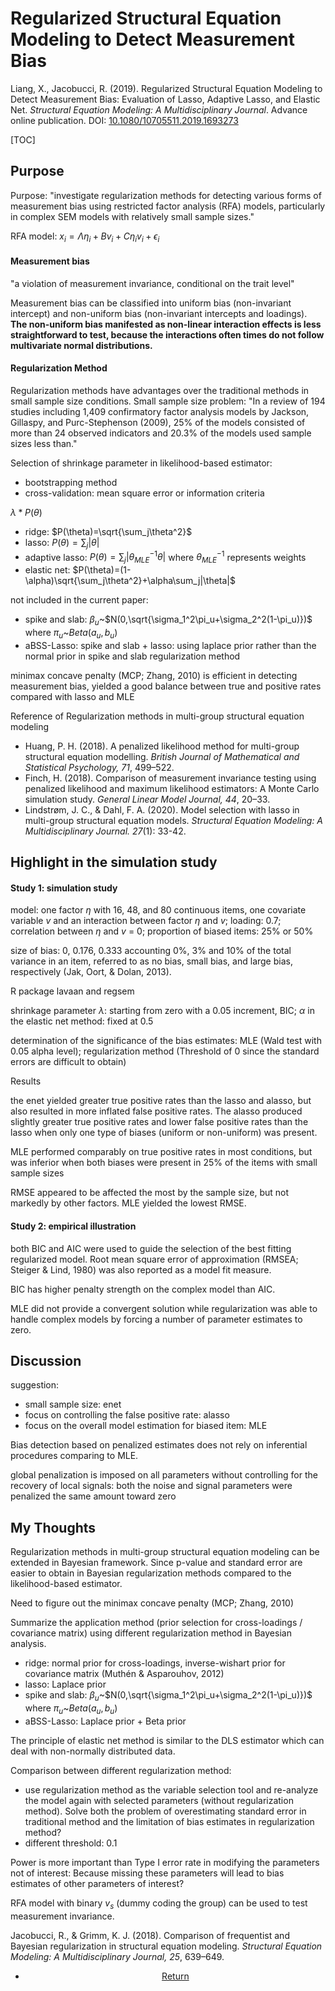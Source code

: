 # Regularized Structural Equation Modeling to Detect Measurement Bias

Liang, X., Jacobucci, R. (2019). Regularized Structural Equation Modeling to Detect Measurement Bias: Evaluation of Lasso, Adaptive Lasso, and Elastic Net. *Structural Equation Modeling: A Multidisciplinary Journal*. Advance online publication. DOI: [10.1080/10705511.2019.1693273](https://doi.org/10.1080/10705511.2019.1693273)

[TOC]

## Purpose

Purpose: "investigate regularization methods for detecting various forms of measurement bias using restricted factor analysis (RFA) models, particularly in complex SEM models with relatively small sample sizes."

RFA model: $x_i = \Lambda\eta_i+Bv_i+C\eta_iv_i+\epsilon_i$

#### Measurement bias

"a violation of measurement invariance, conditional on the trait level"

Measurement bias can be classified into uniform bias (non-invariant intercept) and non-uniform bias (non-invariant intercepts and loadings). **The non-uniform bias manifested as non-linear interaction effects is less straightforward to test, because the interactions often times do not follow multivariate normal distributions.**

#### Regularization Method

Regularization methods have advantages over the traditional methods in small sample size conditions. Small sample size problem: "In a review of 194 studies including 1,409 confirmatory factor analysis models by Jackson, Gillaspy, and Purc-Stephenson (2009), 25% of the models consisted of more than 24 observed indicators and 20.3% of the models used sample sizes less than."

Selection of shrinkage parameter in likelihood-based estimator: 

- bootstrapping method
- cross-validation: mean square error or information criteria

$\lambda*P(\theta)$

- ridge: $P(\theta)=\sqrt{\sum_j\theta^2}$
- lasso: $P(\theta)=\sum_j{|\theta|}$
- adaptive lasso: $P(\theta)=\sum_j|\theta_{MLE}^{-1}\theta|$ where $\theta_{MLE}^{-1}$ represents weights
- elastic net: $P(\theta)=(1-\alpha)\sqrt{\sum_j\theta^2}+\alpha\sum_j|\theta|$

 not included in the current paper:

- spike and slab: $\beta_u$~$N(0,\sqrt{\sigma_1^2\pi_u+\sigma_2^2(1-\pi_u)})$ where $\pi_u$~$Beta(a_u,b_u)$
- aBSS-Lasso: spike and slab + lasso: using laplace prior rather than the normal prior in spike and slab regularization method

minimax concave penalty (MCP; Zhang, 2010) is efficient in detecting measurement bias, yielded a good balance between true and positive rates compared with lasso and MLE



Reference of Regularization methods in multi-group structural equation modeling

- Huang, P. H. (2018). A penalized likelihood method for multi-group structural equation modelling. *British Journal of Mathematical and Statistical Psychology, 71*, 499–522.
- Finch, H. (2018). Comparison of measurement invariance testing using penalized likelihood and maximum likelihood estimators: A Monte Carlo simulation study. *General Linear Model Journal, 44*, 20–33.
- Lindstrøm, J. C., & Dahl, F. A. (2020). Model selection with lasso in multi-group structural equation models. *Structural Equation Modeling: A Multidisciplinary Journal. 27*(1): 33-42. 

## Highlight in the simulation study

#### Study 1: simulation study

model: one factor $\eta$ with 16, 48, and 80 continuous items, one covariate variable $v$ and an interaction between factor $\eta$ and $v$; loading: 0.7; correlation between $\eta$ and $v$ = 0; proportion of biased items: 25% or 50%

size of bias: 0, 0.176, 0.333 accounting  0%, 3% and 10% of the total variance in an item, referred to as no bias, small bias, and large bias, respectively (Jak, Oort, & Dolan, 2013).

R package lavaan and regsem

shrinkage parameter $\lambda$: starting from zero with a 0.05 increment, BIC;  $\alpha$ in the elastic net method: fixed at 0.5

determination of the significance of the bias estimates: MLE (Wald test with 0.05 alpha level); regularization method (Threshold of 0 since the standard errors are difficult to obtain)



Results

the enet yielded greater true positive rates than the lasso and alasso, but also resulted in more inflated false positive rates. The alasso produced slightly greater true positive rates and lower false positive rates than the lasso when only one type of biases (uniform or non-uniform) was present.

MLE performed comparably on true positive rates in most conditions, but was inferior when both biases were present in 25% of the items with small sample sizes

RMSE appeared to be affected the most by the sample size, but not markedly by other factors. MLE yielded the lowest RMSE.

#### Study 2: empirical illustration

both BIC and AIC were used to guide the selection of the best fitting regularized model. Root mean square error of approximation (RMSEA; Steiger & Lind, 1980) was also reported as a model fit measure.

BIC has higher penalty strength on the complex model than AIC. 

MLE did not provide a convergent solution while regularization was able to handle complex models by forcing a number of parameter estimates to zero.

## Discussion

suggestion:

- small sample size: enet 
- focus on controlling the false positive rate: alasso
- focus on the overall model estimation for biased item: MLE

Bias detection based on penalized estimates does not rely on inferential procedures
comparing to MLE.

global penalization is imposed on all parameters without controlling for the recovery of local signals: both the noise and signal parameters were penalized the same amount toward zero

## My Thoughts

Regularization methods in multi-group structural equation modeling can be extended in Bayesian framework. Since p-value and standard error are easier to obtain in Bayesian regularization methods compared to the likelihood-based estimator. 

Need to figure out the minimax concave penalty (MCP; Zhang, 2010)



Summarize the application method (prior selection for cross-loadings / covariance matrix) using different regularization method in Bayesian analysis.

- ridge: normal prior for cross-loadings, inverse-wishart prior for covariance matrix (Muthén & Asparouhov, 2012)
- lasso: Laplace prior
- spike and slab: $\beta_u$~$N(0,\sqrt{\sigma_1^2\pi_u+\sigma_2^2(1-\pi_u)})$ where $\pi_u$~$Beta(a_u,b_u)$
- aBSS-Lasso: Laplace prior + Beta prior



The principle of elastic net method is similar to the DLS estimator which can deal with non-normally distributed data.



Comparison between different regularization method: 

- use regularization method as the variable selection tool and re-analyze the model again with selected parameters (without regularization method). Solve both the problem of overestimating standard error in traditional method and the limitation of bias estimates in regularization method?
- different threshold: 0.1



Power is more important than Type I error rate in modifying the parameters not of interest: Because missing these parameters will lead to bias estimates of other parameters of interest?



RFA model with binary $v_s$ (dummy coding the group) can be used to test measurement invariance. 



Jacobucci, R., & Grimm, K. J. (2018). Comparison of frequentist and Bayesian regularization in structural equation modeling. *Structural Equation Modeling: A Multidisciplinary Journal, 25*, 639–649.





<center>
<ul class="actions">
<li><a href="https://www.lijinzhang.xyz/blog_200520_summary.html" class="button">Return</a></li>
</ul>			
</center>